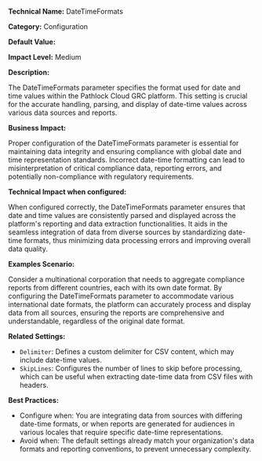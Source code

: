 **Technical Name:** DateTimeFormats

**Category:** Configuration

**Default Value:**

**Impact Level:** Medium

**Description:**

The DateTimeFormats parameter specifies the format used for date and time values within the Pathlock Cloud GRC platform. This setting is crucial for the accurate handling, parsing, and display of date-time values across various data sources and reports.

**Business Impact:**

Proper configuration of the DateTimeFormats parameter is essential for maintaining data integrity and ensuring compliance with global date and time representation standards. Incorrect date-time formatting can lead to misinterpretation of critical compliance data, reporting errors, and potentially non-compliance with regulatory requirements.

**Technical Impact when configured:**

When configured correctly, the DateTimeFormats parameter ensures that date and time values are consistently parsed and displayed across the platform's reporting and data extraction functionalities. It aids in the seamless integration of data from diverse sources by standardizing date-time formats, thus minimizing data processing errors and improving overall data quality.

**Examples Scenario:**

Consider a multinational corporation that needs to aggregate compliance reports from different countries, each with its own date format. By configuring the DateTimeFormats parameter to accommodate various international date formats, the platform can accurately process and display data from all sources, ensuring the reports are comprehensive and understandable, regardless of the original date format.

**Related Settings:**

- `Delimiter`: Defines a custom delimiter for CSV content, which may include date-time values.
- `SkipLines`: Configures the number of lines to skip before processing, which can be useful when extracting date-time data from CSV files with headers.

**Best Practices:** 

- Configure when: You are integrating data from sources with differing date-time formats, or when reports are generated for audiences in various locales that require specific date-time representations.
- Avoid when: The default settings already match your organization's data formats and reporting conventions, to prevent unnecessary complexity.